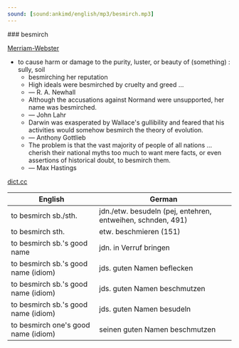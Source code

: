 ```yaml
---
sound: [sound:ankimd/english/mp3/besmirch.mp3]
---
```


\### besmirch

[Merriam-Webster](https://www.merriam-webster.com/dictionary/besmirch)

- to cause harm or damage to the purity, luster, or beauty of (something) : sully, soil
    - besmirching her reputation
    - High ideals were besmirched by cruelty and greed …
    - — R. A. Newhall
    - Although the accusations against Normand were unsupported, her name was besmirched.
    - — John Lahr
    - Darwin was exasperated by Wallace's gullibility and feared that his activities would somehow besmirch the theory of evolution.
    - — Anthony Gottlieb
    - The problem is that the vast majority of people of all nations … cherish their national myths too much to want mere facts, or even assertions of historical doubt, to besmirch them.
    - — Max Hastings

[dict.cc](https://www.dict.cc/besmirch)

| English        | German       |
| -------------- | ------------ |
| to besmirch sb./sth. | jdn./etw. besudeln (pej, entehren, entweihen, schnden, 491) |
| to besmirch sth. | etw. beschmieren (151) |
| to besmirch sb.'s good name | jdn. in Verruf bringen |
| to besmirch sb.'s good name (idiom) | jds. guten Namen beflecken |
| to besmirch sb.'s good name (idiom) | jds. guten Namen beschmutzen |
| to besmirch sb.'s good name (idiom) | jds. guten Namen besudeln |
| to besmirch one's good name (idiom) | seinen guten Namen beschmutzen |
